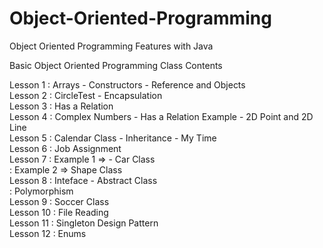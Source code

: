 # Object-Oriented-Programming
Object Oriented Programming Features with Java 


Basic Object Oriented Programming Class Contents

Lesson 1 : Arrays - Constructors - Reference and Objects                
Lesson 2 : CircleTest - Encapsulation                 
Lesson 3 : Has a Relation           
Lesson 4 : Complex Numbers - Has a Relation Example - 2D Point and 2D Line                
Lesson 5 : Calendar Class - Inheritance - My Time              
Lesson 6 : Job Assignment           
Lesson 7 : Example 1 => - Car Class          
         : Example 2 => Shape Class          
Lesson 8 : Inteface - Abstract Class                  
         : Polymorphism             
Lesson 9 : Soccer Class             
Lesson 10 : File Reading            
Lesson 11 : Singleton Design Pattern                  
Lesson 12 : Enums          

    

